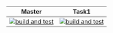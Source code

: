 | Master | Task1 |
| --- | --- |
|  [![build and test](https://github.com/lachis/Entain-DotNet/actions/workflows/build-and-test.yml/badge.svg?branch=master&event=push)](https://github.com/lachis/Entain-DotNet/actions/workflows/build-and-test.yml) | [![build and test](https://github.com/lachis/Entain-DotNet/actions/workflows/build-and-test.yml/badge.svg?branch=Task1&event=push)](https://github.com/lachis/Entain-DotNet/actions/workflows/build-and-test.yml) |